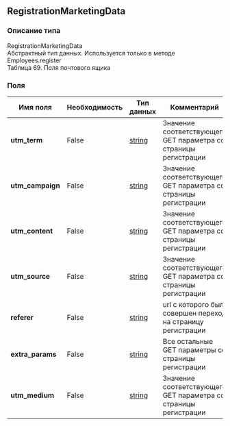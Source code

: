 
## RegistrationMarketingData

### Описание типа
RegistrationMarketingData<br/>Абстрактный тип данных. Используется только в методе Employees.register<br/>Таблица 69. Поля почтового ящика<br/>
### Поля

| Имя поля | Необходимость | Тип данных | Комментарий |
|---|---|---|---|
|**utm_term**|False|[string](/docs/types/string.md)|Значение соответствующего GET параметра со страницы регистрации<br/>|
|**utm_campaign**|False|[string](/docs/types/string.md)|Значение соответствующего GET параметра со страницы регистрации<br/>|
|**utm_content**|False|[string](/docs/types/string.md)|Значение соответствующего GET параметра со страницы регистрации<br/>|
|**utm_source**|False|[string](/docs/types/string.md)|Значение соответствующего GET параметра со страницы регистрации	<br/>|
|**referer**|False|[string](/docs/types/string.md)|url с которого был совершен переход на страницу регистрации<br/>|
|**extra_params**|False|[string](/docs/types/string.md)|Все остальные GET параметры со страницы регистрации<br/>|
|**utm_medium**|False|[string](/docs/types/string.md)|Значение соответствующего GET параметра со страницы регистрации<br/>|
